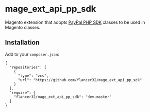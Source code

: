 # mage_ext_api_pp_sdk
Magento extension that adopts [PayPal PHP SDK](https://github.com/paypal/PayPal-PHP-SDK) classes to be used in Magento classes.

## Installation

Add to your `composer.json`:

    {
      "repositories": [
        {
          "type": "vcs",
          "url": "https://github.com/flancer32/mage_ext_api_pp_sdk"
        }
      ],
      "require": {
        "flancer32/mage_ext_api_pp_sdk": "dev-master"
      }
    }
